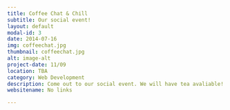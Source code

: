 ```yaml
---
title: Coffee Chat & Chill
subtitle: Our social event!
layout: default
modal-id: 3
date: 2014-07-16
img: coffeechat.jpg
thumbnail: coffeechat.jpg
alt: image-alt
project-date: 11/09
location: TBA
category: Web Development
description: Come out to our social event. We will have tea avaliable! Work on assignments and applying to internships together!
websitename: No links

---
```

